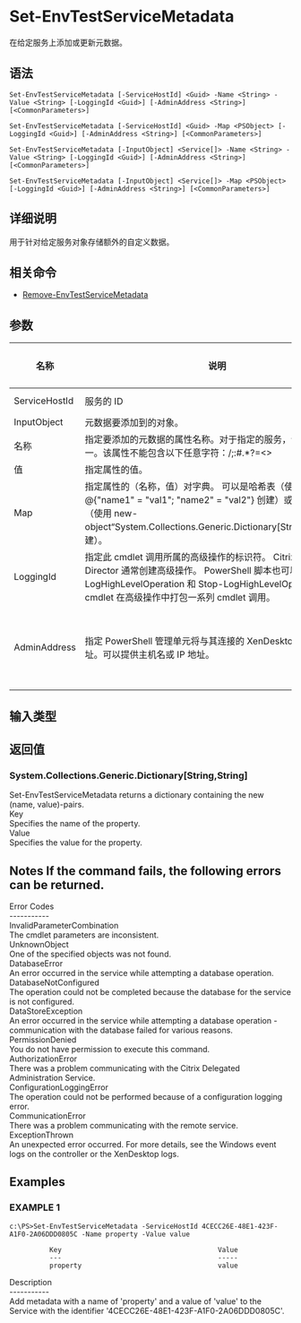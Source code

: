 # Set-EnvTestServiceMetadata

在给定服务上添加或更新元数据。

## 语法

    Set-EnvTestServiceMetadata [-ServiceHostId] <Guid> -Name <String> -Value <String> [-LoggingId <Guid>] [-AdminAddress <String>] [<CommonParameters>]
    
    Set-EnvTestServiceMetadata [-ServiceHostId] <Guid> -Map <PSObject> [-LoggingId <Guid>] [-AdminAddress <String>] [<CommonParameters>]
    
    Set-EnvTestServiceMetadata [-InputObject] <Service[]> -Name <String> -Value <String> [-LoggingId <Guid>] [-AdminAddress <String>] [<CommonParameters>]
    
    Set-EnvTestServiceMetadata [-InputObject] <Service[]> -Map <PSObject> [-LoggingId <Guid>] [-AdminAddress <String>] [<CommonParameters>]
    

## 详细说明

用于针对给定服务对象存储额外的自定义数据。

## 相关命令

- [Remove-EnvTestServiceMetadata](Remove-EnvTestServiceMetadata.html)

## 参数

| 名称            | 说明                                                                                                                                                                     | 是否必需？  | 管道输入                           | 默认值                                   |
| ------------- | ---------------------------------------------------------------------------------------------------------------------------------------------------------------------- | ------ | ------------------------------ | ------------------------------------- |
| ServiceHostId | 服务的 ID                                                                                                                                                                 | true   | true (ByValue, ByPropertyName) |                                       |
| InputObject   | 元数据要添加到的对象。                                                                                                                                                            | true   | true (ByValue)                 |                                       |
| 名称            | 指定要添加的元数据的属性名称。对于指定的服务，该属性必须唯一。该属性不能包含以下任意字符：\/;:#.*?=<>                                                                                                              | []()"' | true                           | false |                               |
| 值             | 指定属性的值。                                                                                                                                                                | true   | false                          |                                       |
| Map           | 指定属性的（名称，值）对字典。 可以是哈希表（使用 @{"name1" = "val1"; "name2" = "val2"} 创建）或字符串字典（使用 new-object“System.Collections.Generic.Dictionary[String,String]”创建）。                      | true   | true (ByValue)                 |                                       |
| LoggingId     | 指定此 cmdlet 调用所属的高级操作的标识符。 Citrix Studio 和 Director 通常创建高级操作。 PowerShell 脚本也可以借助 Start-LogHighLevelOperation 和 Stop-LogHighLevelOperation cmdlet 在高级操作中打包一系列 cmdlet 调用。 | false  | false                          |                                       |
| AdminAddress  | 指定 PowerShell 管理单元将与其连接的 XenDesktop 控制器的地址。可以提供主机名或 IP 地址。                                                                                                             | false  | false                          | Localhost。一旦有 cmdlet 提供了某个值，此值将变为默认值。 |

## 输入类型

### 

## 返回值

### System.Collections.Generic.Dictionary[String,String]  
Set-EnvTestServiceMetadata returns a dictionary containing the new (name, value)-pairs.  
Key <string>  
Specifies the name of the property.  
Value <string>  
Specifies the value for the property.

## Notes If the command fails, the following errors can be returned.  
Error Codes  
\---\---\-----  
InvalidParameterCombination  
The cmdlet parameters are inconsistent.  
UnknownObject  
One of the specified objects was not found.  
DatabaseError  
An error occurred in the service while attempting a database operation.  
DatabaseNotConfigured  
The operation could not be completed because the database for the service is not configured.  
DataStoreException  
An error occurred in the service while attempting a database operation - communication with the database failed for various reasons.  
PermissionDenied  
You do not have permission to execute this command.  
AuthorizationError  
There was a problem communicating with the Citrix Delegated Administration Service.  
ConfigurationLoggingError  
The operation could not be performed because of a configuration logging error.  
CommunicationError  
There was a problem communicating with the remote service.  
ExceptionThrown  
An unexpected error occurred. For more details, see the Windows event logs on the controller or the XenDesktop logs.

## Examples

### EXAMPLE 1

    c:\PS>Set-EnvTestServiceMetadata -ServiceHostId 4CECC26E-48E1-423F-A1F0-2A06DDD0805C -Name property -Value value
    
              Key                                       Value
              ---                                       -----
              property                                  value
    

Description  
\---\---\-----  
Add metadata with a name of 'property' and a value of 'value' to the Service with the identifier '4CECC26E-48E1-423F-A1F0-2A06DDD0805C'.